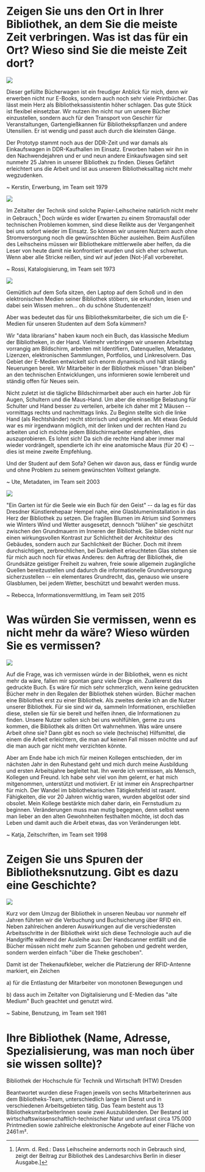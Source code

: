 Zeigen Sie uns den Ort in Ihrer Bibliothek, an dem Sie die meiste Zeit verbringen. Was ist das für ein Ort? Wieso sind Sie die meiste Zeit dort?
================================================================================================================================================

![](img/Einkaufswagen.jpg)

Dieser gefüllte Bücherwagen ist ein freudiger Anblick für mich, denn wir
erwerben nicht nur E-Books, sondern auch noch sehr viele Printbücher.
Das lässt mein Herz als Bibliotheksassistentin höher schlagen. Das gute
Stück ist flexibel einsetzbar. Wir nutzen ihn nicht nur um unsere Bücher
einzustellen, sondern auch für den Transport von Geschirr für
Veranstaltungen, Gartengießkannen für Bibliothekspflanzen und andere
Utensilien. Er ist wendig und passt auch durch die kleinsten Gänge.

Der Prototyp stammt noch aus der DDR-Zeit und war damals als
Einkaufswagen in DDR-Kaufhallen im Einsatz. Erworben haben wir ihn in
den Nachwendejahren und er und neun andere Einkaufswagen sind seit
nunmehr 25 Jahren in unserer Bibliothek zu finden. Dieses Gefährt
erleichtert uns die Arbeit und ist aus unserem Bibliotheksalltag nicht
mehr wegzudenken.

\~ Kerstin, Erwerbung, im Team seit 1979

![](img/Leihscheine.jpg)

Im Zeitalter der Technik sind solche Papier-Leihscheine natürlich nicht
mehr in Gebrauch.[^1] Doch würde es wider Erwarten zu einem Stromausfall
oder technischen Problemen kommen, sind diese Relikte aus der
Vergangenheit bei uns sofort wieder im Einsatz. So können wir unseren
Nutzern auch ohne Stromversorgung noch die gewünschten Bücher ausleihen.
Beim Ausfüllen des Leihscheins müssen wir Bibliothekare mittlerweile
aber helfen, da die Leser von heute damit nie konfrontiert wurden und
sich eher schwertun. Wenn aber alle Stricke reißen, sind wir auf jeden (Not-)Fall vorbereitet.

\~ Rossi, Katalogisierung, im Team seit 1973

![](img/Maeuse.jpg)

Gemütlich auf dem Sofa sitzen, den Laptop auf dem Schoß und in den
elektronischen Medien seiner Bibliothek stöbern, sie erkunden, lesen und
dabei sein Wissen mehren... oh du schöne Studentenzeit!

Aber was bedeutet das für uns Bibliotheksmitarbeiter, die sich um die
E-Medien für unseren Studenten auf dem Sofa kümmern?

Wir "data librarians" haben kaum noch ein Buch, das klassische Medium
der Bibliotheken, in der Hand. Vielmehr verbringen wir unseren
Arbeitstag vorrangig am Bildschirm, arbeiten mit Identifiern,
Datenquellen, Metadaten, Lizenzen, elektronischen Sammlungen,
Portfolios, und Linkresolvern. Das Gebiet der E-Medien entwickelt sich
enorm dynamisch und hält ständig Neuerungen bereit. Wir Mitarbeiter in
der Bibliothek müssen "dran bleiben" an den technischen Entwicklungen,
uns informieren sowie lernbereit und ständig offen für Neues sein.

Nicht zuletzt ist die tägliche Bildschirmarbeit aber auch ein harter Job
für Augen, Schultern und die Maus-Hand. Um aber die einseitige Belastung
für Schulter und Hand besser zu verteilen, arbeite ich daher mit 2
Mäusen -- vormittags rechts und nachmittags links. Zu Beginn stellte
sich die linke Hand (als Rechtshänder) recht störrisch und ungelenk an.
Mit etwas Geduld war es mir irgendwann möglich, mit der linken und der
rechten Hand zu arbeiten und ich möchte jedem Bildschirmarbeiter
empfehlen, dies auszuprobieren. Es lohnt sich! Da sich die rechte Hand
aber immer mal wieder vordrängelt, spendierte ich ihr eine 
anatomische Maus (für 20 €) -- dies ist meine zweite Empfehlung.

Und der Student auf dem Sofa? Gehen wir davon aus, dass er fündig wurde
und ohne Problem zu seinem gewünschten Volltext gelangte.

\~ Ute, Metadaten, im Team seit 2003

![](img/Glasblumen.jpg)

"Ein Garten ist für die Seele wie ein Buch für den Geist" -- da lag es
für das Dresdner Künstlerehepaar Hempel nahe, eine
Glasblumeninstallation in das Herz der Bibliothek zu setzen. Die
fragilen Blumen im Atrium sind Sommers wie Winters Wind und Wetter
ausgesetzt, dennoch "blühen" sie geschützt zwischen den Grundmauern im
Inneren der Bibliothek. Sie bilden nicht nur einen wirkungsvollen
Kontrast zur Schlichtheit der Architektur des Gebäudes, sondern auch zur
Sachlichkeit der Bücher. Doch mit ihrem durchsichtigen, zerbrechlichen,
bei Dunkelheit erleuchteten Glas stehen sie für mich auch noch für etwas
Anderes: den Auftrag der Bibliothek, die Grundsätze geistiger Freiheit
zu wahren, freie sowie allgemein zugängliche Quellen bereitzustellen und
dadurch die informationelle Grundversorgung sicherzustellen -- ein
elementares Grundrecht, das, genauso wie unsere Glasblumen, bei jedem
Wetter, beschützt und bewahrt werden muss.

\~ Rebecca, Informationsvermittlung, im Team seit 2015

Was würden Sie vermissen, wenn es nicht mehr da wäre? Wieso würden Sie es vermissen?
====================================================================================

![](img/Rainer.jpg)

Auf die Frage, was ich vermissen würde in der Bibliothek, wenn es nicht
mehr da wäre, fallen mir spontan ganz viele Dinge ein. Zuallererst das
gedruckte Buch. Es wäre für mich sehr schmerzlich, wenn keine gedruckten
Bücher mehr in den Regalen der Bibliothek stehen würden. Bücher machen
eine Bibliothek erst zu einer Bibliothek. Als zweites denke ich an die
Nutzer unserer Bibliothek. Für sie sind wir da, sammeln Informationen,
erschließen diese, stellen sie für sie bereit und helfen ihnen, die
Informationen zu finden. Unsere Nutzer sollen sich bei uns wohlfühlen,
gerne zu uns kommen, die Bibliothek als dritten Ort wahrnehmen. Was wäre
unsere Arbeit ohne sie? Dann gibt es noch so viele (technische)
Hilfsmittel, die einem die Arbeit erleichtern, die man auf keinen Fall
missen möchte und auf die man auch gar nicht mehr verzichten könnte.

Aber am Ende habe ich mich für meinen Kollegen entschieden, der im
nächsten Jahr in den Ruhestand geht und mich durch meine Ausbildung und
ersten Arbeitsjahre begleitet hat. Ihn werde ich vermissen, als Mensch,
Kollegen und Freund. Ich habe sehr viel von ihm gelernt, er hat mich
mitgenommen, unterstützt und motiviert. Er ist immer ein Ansprechpartner
für mich. Der Wandel im bibliothekarischen Tätigkeitsfeld ist rasant.
Fähigkeiten, die vor 20 Jahren wichtig waren, wurden abgelöst oder sind
obsolet. Mein Kollege bestärkte mich daher darin, ein Fernstudium zu
beginnen. Veränderungen muss man mutig begegnen, denn selbst wenn man
lieber an den alten Gewohnheiten festhalten möchte, ist doch das Leben
und damit auch die Arbeit etwas, das von Veränderungen lebt.

\~ Katja, Zeitschriften, im Team seit 1998

Zeigen Sie uns Spuren der Bibliotheksnutzung. Gibt es dazu eine Geschichte?
===========================================================================

![](img/RFIDpad.jpg)

Kurz vor dem Umzug der Bibliothek in unseren Neubau vor nunmehr elf
Jahren führten wir die Verbuchung und Buchsicherung über RFID ein. Neben
zahlreichen anderen Auswirkungen auf die verschiedensten Arbeitsschritte
in der Bibliothek wirkt sich diese Technologie auch auf die Handgriffe
während der Ausleihe aus: Der Handscanner entfällt und die Bücher müssen
nicht mehr zum Scannen gehoben und gedreht werden, sondern werden
einfach "über die Theke geschoben".

Damit ist der Thekenaufkleber, welcher die Platzierung der RFID-Antenne
markiert, ein Zeichen

a\) für die Entlastung der Mitarbeiter von monotonen Bewegungen und

b\) dass auch im Zeitalter von Digitalisierung und E-Medien das "alte
Medium" Buch geachtet und genutzt wird.

\~ Sabine, Benutzung, im Team seit 1981

Ihre Bibliothek (Name, Adresse, Spezialisierung, was man noch über sie wissen sollte)?
======================================================================================

Bibliothek der Hochschule für Technik und Wirtschaft (HTW) Dresden

Beantwortet wurden diese Fragen jeweils von sechs Mitarbeiterinnen aus
dem Bibliotheks-Team, unterschiedlich lange im Dienst und in
verschiedenen Arbeitsgebieten tätig. Das Team besteht aus 13
BibliotheksmitarbeiterInnen sowie zwei Auszubildenden. Der Bestand ist
wirtschaftswissenschaftlich-technischer Natur und umfasst circa 175.000
Printmedien sowie zahlreiche elektronische Angebote auf einer Fläche von
2461 m².

[^1]: \[Anm. d. Red.: Dass Leihscheine andernorts noch in Gebrauch sind,
    zeigt der Beitrag zur Bibliothek des Landesarchivs Berlin in dieser
    Ausgabe.\]
